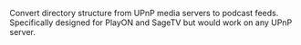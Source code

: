 Convert directory structure from UPnP media servers to podcast feeds.  Specifically designed for PlayON and SageTV but would work on any UPnP server.